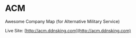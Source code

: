 # ACM
Awesome Company Map (for Alternative Military Service) 

Live Site: [http://acm.ddnsking.com](http://acm.ddnsking.com)
